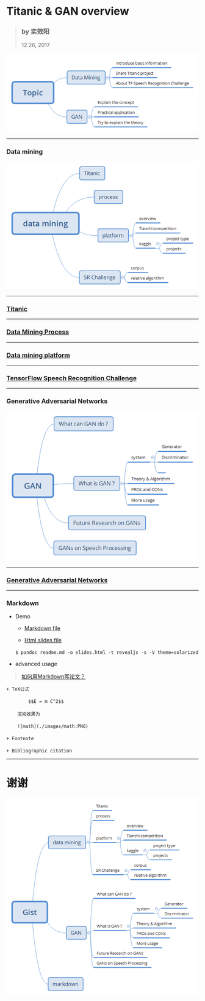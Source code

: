 # Titanic & GAN overview
> ### by 栾效阳
> 12.26, 2017

![](./images/Topic.PNG)

---

### Data mining

![data mining](./images/data_mining.PNG)

---

### [Titanic](./titanic.md)

---

### [Data Mining Process](./data_process.md)

---

### [Data mining platform](./competition_platform.md)

---

### [TensorFlow Speech Recognition Challenge](./tensorflow.html)

---

### Generative Adversarial Networks

![GAN](./images/GAN.PNG)

---

### [Generative Adversarial Networks](./GAN.html)

---

### Markdown

- Demo

    + [Markdown file](./tensorflow.md)

    + [Html slides file](./tensorflow.html)

    `$ pandoc readme.md -o slides.html -t revealjs -s -V theme=solarized`

- advanced usage
> [如何用Markdown写论文？](http://www.jianshu.com/p/b0ac7ae98100)

    + TeX公式

            $$E = m C^2$$

        渲染效果为

        ![math](./images/math.PNG)

    + Footnote

    + Bibliographic citation

---

# 谢谢

![Gist](./images/gist.PNG)
